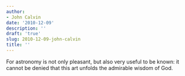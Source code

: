 ```yaml
---
author:
- John Calvin
date: '2010-12-09'
description: ''
draft: 'true'
slug: 2010-12-09-john-calvin
title: ''
---
```

For astronomy is not only pleasant, but also very useful to be known: it cannot be denied that this art unfolds the admirable wisdom of God.



